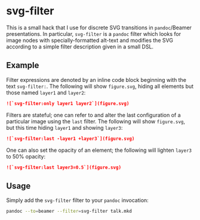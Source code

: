 # svg-filter

This is a small hack that I use for discrete SVG transitions in `pandoc`/Beamer presentations. In particular, `svg-filter` is a `pandoc` filter which looks for image nodes with specially-formatted alt-text and modifies the SVG according to a simple filter description given in a small DSL.

## Example

Filter expressions are denoted by an inline code block beginning with the text `svg-filter:`. The following will show `figure.svg`, hiding all elements but those named `layer1` and `layer2`:
```markdown
![`svg-filter:only layer1 layer2`](figure.svg)
```
Filters are stateful; one can refer to and alter the last configuration of a particular image using the `last` filter. The following will show `figure.svg`, but this time hiding `layer1` and showing `layer3`:
```markdown
![`svg-filter:last -layer1 +layer3`](figure.svg)
```
One can also set the opacity of an element; the following will lighten `layer3` to 50% opacity:
```markdown
![`svg-filter:last layer3=0.5`](figure.svg)
```

## Usage

Simply add the `svg-filter` filter to your `pandoc` invocation:
```sh
pandoc --to=beamer --filter=svg-filter talk.mkd
```
